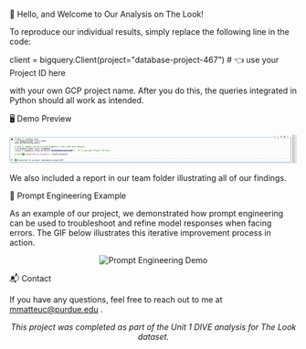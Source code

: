 👋 Hello, and Welcome to Our Analysis on The Look!

To reproduce our individual results, simply replace the following line in the code:

client = bigquery.Client(project="database-project-467")   # 👈 use your Project ID here


with your own GCP project name.
After you do this, the queries integrated in Python should all work as intended.

🖥️ Demo Preview
<p align="center"> <img src="../assets/ScreenRecording2025-10-19at4.01.45PM-ezgif.com-video-to-gif-converter.gif" width="600" alt="Demo Preview"> </p>

We also included a report in our team folder illustrating all of our findings.


🧠 Prompt Engineering Example

As an example of our project, we demonstrated how prompt engineering can be used to troubleshoot and refine model responses when facing errors.
The GIF below illustrates this iterative improvement process in action.

<p align="center"> <img src="https://media2.giphy.com/media/v1.Y2lkPTc5MGI3NjExcDJzaWE3Z2tvNHo5bHN1aGtnZ2hrYjRlcHkyeGluaGFhNGoxMTZ2dSZlcD12MV9pbnRlcm5hbF9naWZfYnlfaWQmY3Q9Zw/z2Gpi6AbTxiccHeskY/giphy.gif" width="600" alt="Prompt Engineering Demo"> </p>
📬 Contact

If you have any questions, feel free to reach out to me at mmatteuc@purdue.edu
.

<p align="center"> <i>This project was completed as part of the Unit 1 DIVE analysis for The Look dataset.</i> </p>
